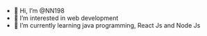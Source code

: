 - 👋 Hi, I’m @NN198
- 👀 I’m interested in web development
- 🌱 I’m currently learning java programming, React Js and Node Js
<!--- 💞️ I’m looking to collaborate on ...
- 📫 How to reach me ... --->

<!---
NN198/NN198 is a ✨ special ✨ repository because its `README.md` (this file) appears on your GitHub profile.
You can click the Preview link to take a look at your changes.
--->
